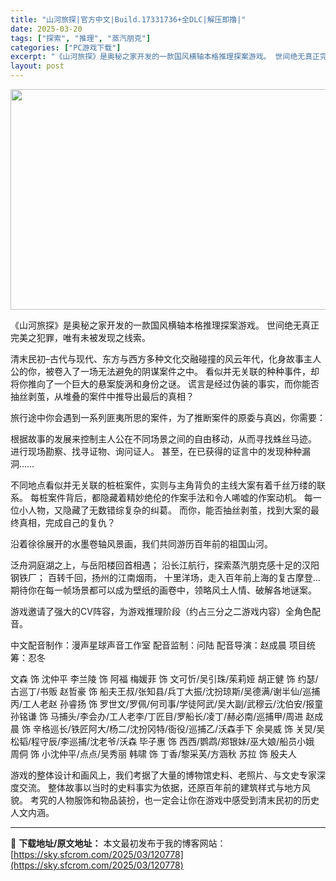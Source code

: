 ```yaml
---
title: "山河旅探|官方中文|Build.17331736+全DLC|解压即撸|"
date: 2025-03-20
tags: ["探索", "推理", "蒸汽朋克"]
categories: ["PC游戏下载"]
excerpt: "《山河旅探》是奥秘之家开发的一款国风横轴本格推理探案游戏。 世间绝无真正完美之犯罪，唯有未被发现之线索。 清末民初–古代与现代、东方与西方多种文化交融碰撞的风云年代，化身故事主人公的你，被卷入了一场无法避免的阴谋案件之中。 看似并无关联的种种事件，却将你推向了一个巨大的悬案旋涡和身份之谜。 谎言是经&hellip;"
layout: post
---
```


<img class="aligncenter size-full wp-image-120742" src="https://sky.sfcrom.com/wp-content/uploads/2025/03/2025032008065362.webp" alt="" width="616" height="353" />

《山河旅探》是奥秘之家开发的一款国风横轴本格推理探案游戏。
世间绝无真正完美之犯罪，唯有未被发现之线索。

清末民初–古代与现代、东方与西方多种文化交融碰撞的风云年代，化身故事主人公的你，被卷入了一场无法避免的阴谋案件之中。
看似并无关联的种种事件，却将你推向了一个巨大的悬案旋涡和身份之谜。
谎言是经过伪装的事实，而你能否抽丝剥茧，从堆叠的案件中推导出最后的真相？

旅行途中你会遇到一系列匪夷所思的案件，为了推断案件的原委与真凶，你需要：

根据故事的发展来控制主人公在不同场景之间的自由移动，从而寻找蛛丝马迹。
进行现场勘察、找寻证物、询问证人。
甚至，在已获得的证言中的发现种种漏洞……

不同地点看似并无关联的桩桩案件，实则与主角背负的主线大案有着千丝万缕的联系。
每桩案件背后，都隐藏着精妙绝伦的作案手法和令人唏嘘的作案动机。
每一位小人物，又隐藏了无数错综复杂的纠葛。
而你，能否抽丝剥茧，找到大案的最终真相，完成自己的复仇？

沿着徐徐展开的水墨卷轴风景画，我们共同游历百年前的祖国山河。

泛舟洞庭湖之上，与岳阳楼回首相遇；
沿长江航行，探索蒸汽朋克感十足的汉阳钢铁厂；
百转千回，扬州的江南烟雨，
十里洋场，走入百年前上海的复古摩登…
期待你在每一帧场景都可以成为壁纸的画卷中，领略风土人情、破解各地谜案。

游戏邀请了强大的CV阵容，为游戏推理阶段（约占三分之二游戏内容）全角色配音。

中文配音制作：漫声星球声音工作室
配音监制：问陆
配音导演：赵成晨
项目统筹：忍冬

文森 饰 沈仲平
李兰陵 饰 阿福
梅媛菲 饰 文可忻/吴引珠/茱莉娅
胡正健 饰 约瑟/古巡丁/书贩
赵哲豪 饰 船夫王叔/张知县/兵丁大振/沈扮琼斯/吴德满/谢半仙/巡捕丙/工人老赵
孙睿扬 饰 罗世文/罗佩/何司事/学徒阿武/吴大副/武穆云/沈伯安/报童
孙铭谦 饰 马捕头/李会办/工人老李/丁匠目/罗船长/凌丁/赫必南/巡捕甲/周进
赵成晨 饰 辛格巡长/铁匠阿大/杨二/沈扮冈特/衙役/巡捕乙/沃森手下
余昊威 饰 关炅/吴松韬/程守辰/李巡捕/沈老爷/沃森
毕子惠 饰 西西/鹦鹉/郑银妹/巫大娘/船员小娥
周侗 饰 小沈仲平/点点/吴秀丽
韩啸 饰 丁香/黎采芙/方涵秋
苏拉 饰 殷夫人

游戏的整体设计和画风上，我们考据了大量的博物馆史料、老照片、与文史专家深度交流。
整体故事以当时的史料事实为依据，还原百年前的建筑样式与地方风貌。
考究的人物服饰和物品装扮，也一定会让你在游戏中感受到清末民初的历史人文内涵。

---
📖 **下载地址/原文地址：** 本文最初发布于我的博客网站：[https://sky.sfcrom.com/2025/03/120778](https://sky.sfcrom.com/2025/03/120778)
